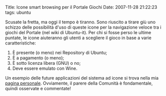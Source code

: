 Title: Icone smart browsing per il Portale Giochi
Date:  2007-11-28 21:22:23
tags: ubuntu

Scusate la fretta, ma oggi il tempo è tiranno.
Sono riuscito a tirare giù uno schizzo delle possibilità d'uso di queste icone
per la navigazione veloce tra i giochi del Portale (nel wiki di Ubuntu-it).
Per chi si fosse perso le ultime puntate, le icone aiuteranno gli utenti a
scegliere il gioco in base a varie caratteristiche:

1. È presente (o meno) nei Repository di Ubuntu;
2. È a pagamento (o meno);
3. È sotto licenza libera (GNU) o no;
4. Deve essere emulato con Wine.


Un esempio delle future applicazioni del sistema ad icone si trova nella mia [pagina
personale][2]. Ovviamente, il parere della Comunità è fondamentale, quindi
osservate e commentate!

   [2]: http://wiki.ubuntu-it.org/FrancescoDeVirgilio
